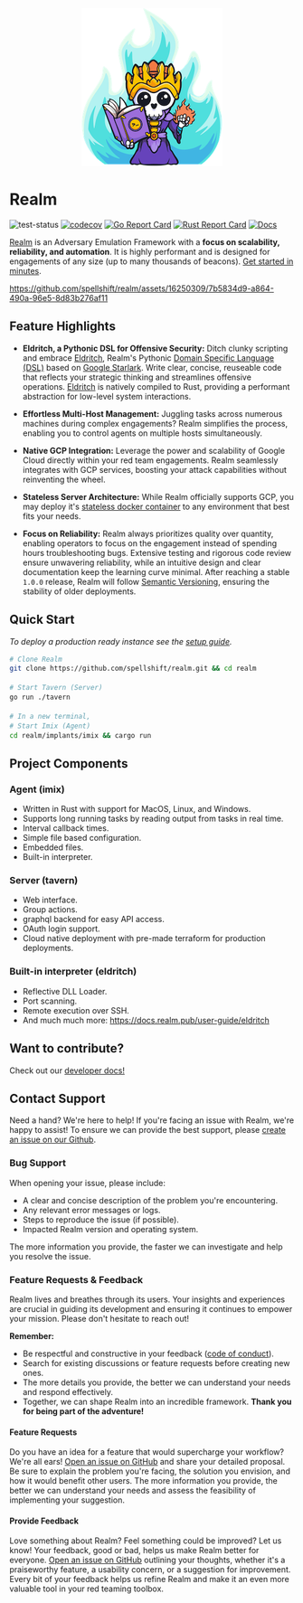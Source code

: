 
<div align="center">
 <img src="./docs/assets/img/realm_250px.png">
</div>

# Realm

![test-status](https://github.com/spellshift/realm/actions/workflows/tests.yml/badge.svg?branch=main)
[![codecov](https://codecov.io/github/spellshift/realm/branch/main/graph/badge.svg?token=KSRPHYDIE4)](https://app.codecov.io/github/spellshift/realm)
[![Go Report Card](https://goreportcard.com/badge/github.com/spellshift/realm)](https://goreportcard.com/report/github.com/spellshift/realm)
[![Rust Report Card](https://rust-reportcard.xuri.me/badge/github.com/spellshift/realm)](https://rust-reportcard.xuri.me/report/github.com/spellshift/realm)
[![Docs](https://img.shields.io/badge/read%20our-docs-informational)](https://docs.realm.pub/)

[Realm](https://github.com/spellshift/realm) is an Adversary Emulation Framework with a **focus on scalability, reliability, and automation**. It is highly performant and is designed for engagements of any size (up to many thousands of beacons). [Get started in minutes](https://docs.realm.pub/user-guide/getting-started).

<https://github.com/spellshift/realm/assets/16250309/7b5834d9-a864-490a-96e5-8d83b276af11>

## Feature Highlights

- **Eldritch, a Pythonic DSL for Offensive Security:** Ditch clunky scripting and embrace [Eldritch](https://docs.realm.pub/user-guide/eldritch), Realm's Pythonic [Domain Specific Language (DSL)](https://en.wikipedia.org/wiki/Domain-specific_language) based on [Google Starlark](https://github.com/bazelbuild/starlark/blob/master/spec.md#starlark-language-specification). Write clear, concise, reuseable code that reflects your strategic thinking and streamlines offensive operations. [Eldritch](https://docs.realm.pub/user-guide/eldritch) is natively compiled to Rust, providing a performant abstraction for low-level system interactions.

- **Effortless Multi-Host Management:** Juggling tasks across numerous machines during complex engagements? Realm simplifies the process, enabling you to control agents on multiple hosts simultaneously.

- **Native GCP Integration:** Leverage the power and scalability of Google Cloud directly within your red team engagements. Realm seamlessly integrates with GCP services, boosting your attack capabilities without reinventing the wheel.

- **Stateless Server Architecture:** While Realm officially supports GCP, you may deploy it's [stateless docker container](https://hub.docker.com/r/spellshift/tavern) to any environment that best fits your needs.

- **Focus on Reliability:** Realm always prioritizes quality over quantity, enabling operators to focus on the engagement instead of spending hours troubleshooting bugs. Extensive testing and rigorous code review ensure unwavering reliability, while an intuitive design and clear documentation keep the learning curve minimal. After reaching a stable `1.0.0` release, Realm will follow [Semantic Versioning](https://semver.org/), ensuring the stability of older deployments.

## Quick Start

*To deploy a production ready instance see the [setup guide](https://docs.realm.pub/user-guide/tavern).*

```bash
# Clone Realm
git clone https://github.com/spellshift/realm.git && cd realm

# Start Tavern (Server)
go run ./tavern

# In a new terminal,
# Start Imix (Agent)
cd realm/implants/imix && cargo run
```

## Project Components

### Agent (imix)

- Written in Rust with support for MacOS, Linux, and Windows.
- Supports long running tasks by reading output from tasks in real time.
- Interval callback times.
- Simple file based configuration.
- Embedded files.
- Built-in interpreter.

### Server (tavern)

- Web interface.
- Group actions.
- graphql backend for easy API access.
- OAuth login support.
- Cloud native deployment with pre-made terraform for production deployments.

### Built-in interpreter (eldritch)

- Reflective DLL Loader.
- Port scanning.
- Remote execution over SSH.
- And much much more: <https://docs.realm.pub/user-guide/eldritch>

## Want to contribute?

Check out our [developer docs!](https://docs.realm.pub/dev-guide/introduction)

## Contact Support

Need a hand? We're here to help! If you're facing an issue with Realm, we're happy to assist! To ensure we can provide the best support, please [create an issue on our Github](https://github.com/spellshift/realm/issues/new?labels=bug&template=bug_report.md).

### Bug Support

When opening your issue, please include:

- A clear and concise description of the problem you're encountering.
- Any relevant error messages or logs.
- Steps to reproduce the issue (if possible).
- Impacted Realm version and operating system.

The more information you provide, the faster we can investigate and help you resolve the issue.

### Feature Requests & Feedback

Realm lives and breathes through its users. Your insights and experiences are crucial in guiding its development and ensuring it continues to empower your mission. Please don't hesitate to reach out!

**Remember:**

- Be respectful and constructive in your feedback ([code of conduct](https://github.com/spellshift/realm/blob/main/CODE_OF_CONDUCT.md)).
- Search for existing discussions or feature requests before creating new ones.
- The more details you provide, the better we can understand your needs and respond effectively.
- Together, we can shape Realm into an incredible framework. **Thank you for being part of the adventure!**

#### Feature Requests

Do you have an idea for a feature that would supercharge your workflow? We're all ears! [Open an issue on GitHub](https://github.com/spellshift/realm/issues/new?labels=feature&projects=&template=feature_request.md&title=%5Bfeature%5D+Something+to+do) and share your detailed proposal. Be sure to explain the problem you're facing, the solution you envision, and how it would benefit other users. The more information you provide, the better we can understand your needs and assess the feasibility of implementing your suggestion.

#### Provide Feedback

Love something about Realm? Feel something could be improved? Let us know! Your feedback, good or bad, helps us make Realm better for everyone. [Open an issue on GitHub](https://github.com/spellshift/realm/issues/new?labels=feedback&projects=&template=feedback.md&title=%5Bfeedback%5D+Something+to+improve) outlining your thoughts, whether it's a praiseworthy feature, a usability concern, or a suggestion for improvement. Every bit of your feedback helps us refine Realm and make it an even more valuable tool in your red teaming toolbox.
